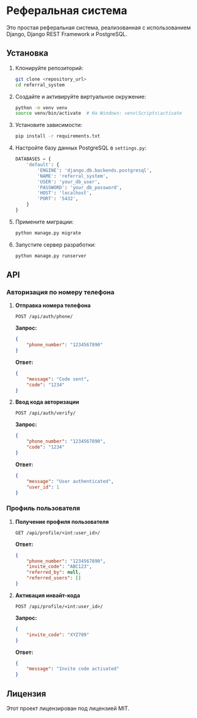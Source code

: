 # Реферальная система

Это простая реферальная система, реализованная с использованием Django, Django REST Framework и PostgreSQL.

## Установка

1. Клонируйте репозиторий:

    ```bash
    git clone <repository_url>
    cd referral_system
    ```

2. Создайте и активируйте виртуальное окружение:

    ```bash
    python -m venv venv
    source venv/bin/activate  # На Windows: venv\Scripts\activate
    ```

3. Установите зависимости:

    ```bash
    pip install -r requirements.txt
    ```

4. Настройте базу данных PostgreSQL в `settings.py`:

    ```python
    DATABASES = {
        'default': {
            'ENGINE': 'django.db.backends.postgresql',
            'NAME': 'referral_system',
            'USER': 'your_db_user',
            'PASSWORD': 'your_db_password',
            'HOST': 'localhost',
            'PORT': '5432',
        }
    }
    ```

5. Примените миграции:

    ```bash
    python manage.py migrate
    ```

6. Запустите сервер разработки:

    ```bash
    python manage.py runserver
    ```

## API

### Авторизация по номеру телефона

1. **Отправка номера телефона**

    ```http
    POST /api/auth/phone/
    ```

    **Запрос:**

    ```json
    {
        "phone_number": "1234567890"
    }
    ```

    **Ответ:**

    ```json
    {
        "message": "Code sent",
        "code": "1234"
    }
    ```

2. **Ввод кода авторизации**

    ```http
    POST /api/auth/verify/
    ```

    **Запрос:**

    ```json
    {
        "phone_number": "1234567890",
        "code": "1234"
    }
    ```

    **Ответ:**

    ```json
    {
        "message": "User authenticated",
        "user_id": 1
    }
    ```

### Профиль пользователя

1. **Получение профиля пользователя**

    ```http
    GET /api/profile/<int:user_id>/
    ```

    **Ответ:**

    ```json
    {
        "phone_number": "1234567890",
        "invite_code": "ABC123",
        "referred_by": null,
        "referred_users": []
    }
    ```

2. **Активация инвайт-кода**

    ```http
    POST /api/profile/<int:user_id>/
    ```

    **Запрос:**

    ```json
    {
        "invite_code": "XYZ789"
    }
    ```

    **Ответ:**

    ```json
    {
        "message": "Invite code activated"
    }
    ```

## Лицензия

Этот проект лицензирован под лицензией MIT.
